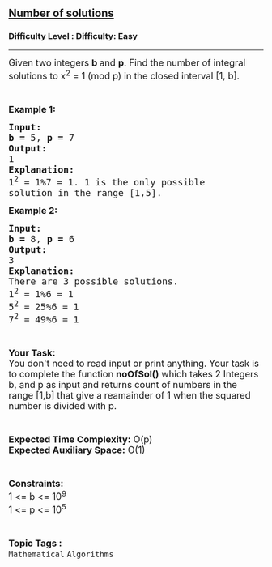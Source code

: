 <h2><a href="https://www.geeksforgeeks.org/problems/number-of-solutions4523/1?page=16&status=unsolved&sortBy=accuracy">Number of solutions</a></h2><h3>Difficulty Level : Difficulty: Easy</h3><hr><div class="problems_problem_content__Xm_eO"><p><span style="font-size:18px">Given two integers <strong>b </strong>and <strong>p</strong>. Find the number of integral solutions to x<sup>2</sup> = 1 (mod p) in the closed interval [1, b].</span></p>

<p>&nbsp;</p>

<p><span style="font-size:18px"><strong>Example 1:</strong></span></p>

<pre><span style="font-size:18px"><strong>Input:</strong></span>
<span style="font-size:18px"><strong>b = </strong>5, <strong>p = </strong>7</span>
<span style="font-size:18px"><strong>Output:</strong></span>
<span style="font-size:18px">1</span>
<span style="font-size:18px"><strong>Explanation:</strong></span>
<span style="font-size:18px">1<sup>2</sup> = 1%7 = 1. 1 is the only possible
solution in the range [1,5].</span></pre>

<p><span style="font-size:18px"><strong>Example 2:</strong></span></p>

<pre><span style="font-size:18px"><strong>Input:</strong></span>
<span style="font-size:18px"><strong>b = </strong>8, <strong>p = </strong>6</span>
<span style="font-size:18px"><strong>Output:</strong></span>
<span style="font-size:18px">3</span>
<span style="font-size:18px"><strong>Explanation:</strong></span>
<span style="font-size:18px">There are 3 possible solutions.
1<sup>2</sup> = 1%6 = 1
5<sup>2</sup> = 25%6 = 1
7<sup>2</sup> = 49%6 = 1</span>
</pre>

<p>&nbsp;</p>

<p><span style="font-size:18px"><strong>Your Task:</strong><br>
You don't need to read input or print anything. Your task is to complete the function <strong>noOfSol()</strong> which takes 2 Integers b, and p as input and returns count of numbers in the range [1,b] that give a reamainder of 1 when the squared number is divided with p.</span></p>

<p>&nbsp;</p>

<p><span style="font-size:18px"><strong>Expected Time Complexity:</strong> O(p)<br>
<strong>Expected Auxiliary Space:</strong> O(1)</span></p>

<p>&nbsp;</p>

<p><span style="font-size:18px"><strong>Constraints:</strong></span><br>
<span style="font-size:18px">1 &lt;= b &lt;= 10<sup>9</sup><br>
1 &lt;= p &lt;= 10<sup>5</sup></span></p>
</div><br><p><span style=font-size:18px><strong>Topic Tags : </strong><br><code>Mathematical</code>&nbsp;<code>Algorithms</code>&nbsp;